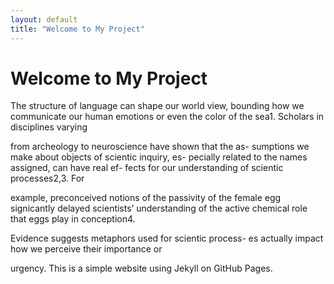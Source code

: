 ```yaml
---
layout: default
title: "Welcome to My Project"
---
```


# Welcome to My Project
The structure of language can shape our world view,
bounding how we communicate our human emotions or 
even the color of the sea1. Scholars in disciplines varying

from archeology to neuroscience have shown that the as-
sumptions we make about objects of scientic inquiry, es-
pecially related to the names assigned, can have real ef-
fects for our understanding of scientic processes2,3. For

example, preconceived notions of the passivity of the
female egg signicantly delayed scientists’ understanding
of the active chemical role that eggs play in conception4.

Evidence suggests metaphors used for scientic process-
es actually impact how we perceive their importance or

urgency.
This is a simple website using Jekyll on GitHub Pages.
